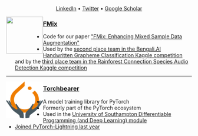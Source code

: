 <p align="center">
  <a href="https://www.linkedin.com/in/ethanwharris/">LinkedIn</a> •
  <a href="https://twitter.com/ethanwharris">Twitter</a> •
  <a href="https://scholar.google.com/citations?user=bp5P9BMAAAAJ&hl=en">Google Scholar</a>
</p>

<img height="100px" width="100px" align="left" src="https://github.com/ecs-vlc/FMix/blob/master/fmix_3d.gif">

### [FMix](https://github.com/ecs-vlc/FMix)

- Code for our paper ["FMix: Enhancing Mixed Sample Data Augmentation"](https://arxiv.org/abs/2002.12047)
- Used by the [second place team in the Bengali.AI Handwritten Grapheme Classification Kaggle competition](https://www.kaggle.com/c/bengaliai-cv19/discussion/135966) and by the [third place team in the Rainforest Connection Species Audio Detection Kaggle competition](https://www.kaggle.com/c/rfcx-species-audio-detection/discussion/220522)

-----

<img height="100px" width="100px" align="left" src="https://github.com/pytorchbearer/torchbearer/blob/master/docs/_static/img/logo_dark.svg">

### [Torchbearer](https://github.com/pytorchbearer/torchbearer)

- A model training library for PyTorch
- Formerly part of the PyTorch ecosystem
- Used in the [University of Southampton Differentiable Programming (and Deep Learning) module](http://comp6248.ecs.soton.ac.uk/)
- [Joined PyTorch-Lightning last year](https://medium.com/pytorch/pytorch-frameworks-unite-torchbearer-joins-pytorch-lightning-c588e1e68c98)
